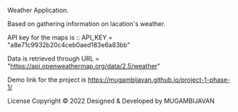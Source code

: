 Weather Application. 

Based on gathering information on lacation's weather.

API key for the maps is :: API_KEY = "a8e71c9932b20c4ceb0aed183e6a83bb"

Data is retrieved through URL = "https://api.openweathermap.org/data/2.5/weather"

Demo link for the project is https://mugambijavan.github.io/project-1-phase-1/

License Copyright © 2022 Designed & Developed by MUGAMBIJAVAN



